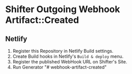 # Shifter Outgoing Webhook Artifact::Created

## Netlify

1. Register this Repository in Netlify Build settings.
1. Create Build hooks in Netlify's `Build & deploy` menu.
1. Register the published WebHook URL on Shifter's Site.
1. Run Generator
"# webhook-artifact-created" 
